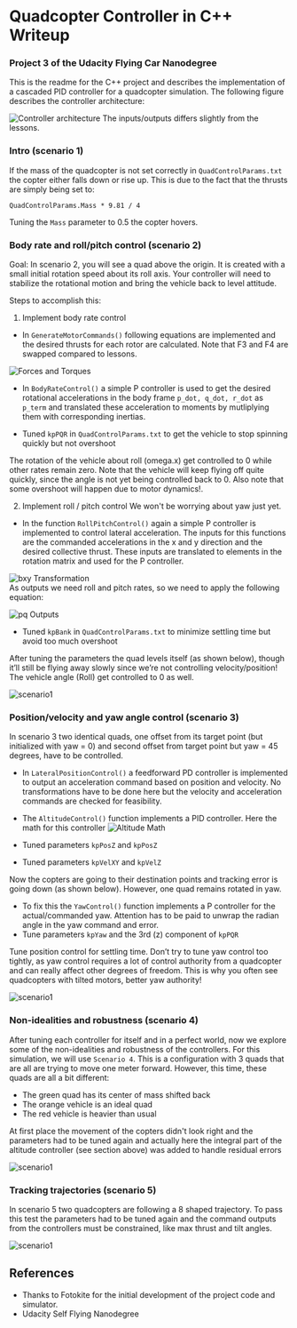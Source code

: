# Quadcopter Controller in C++ Writeup #
### Project 3 of the Udacity Flying Car Nanodegree ###

This is the readme for the C++ project and describes the implementation of a cascaded PID controller for a quadcopter simulation. The following figure describes the controller architecture:

![Controller architecture](./images/controller_architecture_new.png)
The inputs/outputs differs slightly from the lessons.

### Intro (scenario 1) ###

If the mass of the quadcopter is not set correctly in `QuadControlParams.txt` the copter either falls down or rise up. This is due to the fact that the thrusts are simply being set to:

```
QuadControlParams.Mass * 9.81 / 4
```

Tuning the `Mass` parameter to 0.5 the copter hovers.

### Body rate and roll/pitch control (scenario 2) ###

Goal: In scenario 2, you will see a quad above the origin.  It is created with a small initial rotation speed about its roll axis.  Your controller will need to stabilize the rotational motion and bring the vehicle back to level attitude.

Steps to accomplish this:

1. Implement body rate control

 - In `GenerateMotorCommands()` following equations are implemented and the desired thrusts for each rotor are calculated. Note that F3 and F4 are swapped compared to lessons.

 ![Forces and Torques](./images/forces_torques.png)

 - In `BodyRateControl()` a simple P controller is used to get the desired rotational accelerations in the body frame `p_dot, q_dot, r_dot` as `p_term` and translated these acceleration to moments by mutliplying them with corresponding inertias.
 
 - Tuned `kpPQR` in `QuadControlParams.txt` to get the vehicle to stop spinning quickly but not overshoot

The rotation of the vehicle about roll (omega.x) get controlled to 0 while other rates remain zero.  Note that the vehicle will keep flying off quite quickly, since the angle is not yet being controlled back to 0.  Also note that some overshoot will happen due to motor dynamics!.

2. Implement roll / pitch control
We won't be worrying about yaw just yet.

 - In the function `RollPitchControl()` again a simple P controller is implemented to control lateral acceleration. The inputs for this functions are the commanded accelerations in the x and y direction and the desired collective thrust. These inputs are translated to elements in the rotation matrix and used for the P controller. 
 
 ![bxy Transformation](./images/b_xy_transform.png)  
 As outputs we need roll and pitch rates, so we need to apply the following equation:
 
 ![pq Outputs](./images/p_q_transform.png)

 - Tuned `kpBank` in `QuadControlParams.txt` to minimize settling time but avoid too much overshoot

After tuning the parameters the quad levels itself (as shown below), though it’ll still be flying away slowly since we’re not controlling velocity/position! The vehicle angle (Roll) get controlled to 0 as well.

 ![scenario1](./images/scenario2.gif)

### Position/velocity and yaw angle control (scenario 3) ###

In scenario 3 two identical quads, one offset from its target point (but initialized with yaw = 0) and second offset from target point but yaw = 45 degrees, have to be controlled. 

 - In `LateralPositionControl()` a feedforward PD controller is implemented to output an acceleration command based on position and velocity. No transformations have to be done here but the velocity and acceleration commands are checked for feasibility.
 - The `AltitudeControl()` function implements a PID controller. Here the math for this controller 
 ![Altitude Math](./images/altitude_control.png)
 
 - Tuned parameters `kpPosZ` and `kpPosZ`
 - Tuned parameters `kpVelXY` and `kpVelZ`

Now the copters are going to their destination points and tracking error is going down (as shown below). However, one quad remains rotated in yaw.

 - To fix this the `YawControl()` function implements a P controller for the actual/commanded yaw. Attention has to be paid to unwrap the radian angle in the yaw command and error. 
 - Tune parameters `kpYaw` and the 3rd (z) component of `kpPQR`

Tune position control for settling time. Don’t try to tune yaw control too tightly, as yaw control requires a lot of control authority from a quadcopter and can really affect other degrees of freedom.  This is why you often see quadcopters with tilted motors, better yaw authority!

 ![scenario1](./images/scenario3.gif)

### Non-idealities and robustness (scenario 4) ###

After tuning each controller for itself and in a perfect world, now we explore some of the non-idealities and robustness of the controllers.  For this simulation, we will use `Scenario 4`.  This is a configuration with 3 quads that are all are trying to move one meter forward.  However, this time, these quads are all a bit different:
 - The green quad has its center of mass shifted back
 - The orange vehicle is an ideal quad
 - The red vehicle is heavier than usual

At first place the movement of the copters didn't look right and the parameters had to be tuned again and actually here the integral part of the altitude controller (see section above) was added to handle residual errors

 ![scenario1](./images/scenario4.gif)

### Tracking trajectories (scenario 5) ###

In scenario 5 two quadcopters are following a 8 shaped trajectory. To pass this test the parameters had to be tuned again and the command outputs from the controllers must be constrained, like max thrust and tilt angles.

 ![scenario1](./images/scenario5.gif)
 
## References ##

- Thanks to Fotokite for the initial development of the project code and simulator.
- Udacity Self Flying Nanodegree
